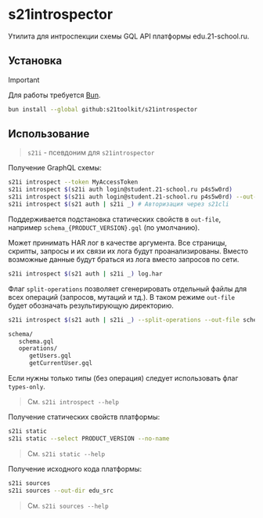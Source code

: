# s21introspector

Утилита для интроспекции схемы GQL API платформы edu.21-school.ru.

## Установка

> [!IMPORTANT]
> Для работы требуется [Bun](https://bun.sh).

```sh
bun install --global github:s21toolkit/s21introspector
```

## Использование

> `s21i` - псевдоним для `s21introspector`

Получение GraphQL схемы:

```sh
s21i introspect --token MyAccessToken
s21i introspect $(s21i auth login@student.21-school.ru p4s5w0rd)
s21i introspect $(s21i auth login@student.21-school.ru p4s5w0rd) --out-file schema.graphql
s21i introspect $(s21 auth | s21i _) # Авторизация через s21cli
```

Поддерживается подстановка статических свойств в `out-file`, например `schema_{PRODUCT_VERSION}.gql` (по умолчанию).

Может принимать HAR лог в качестве аргумента. Все страницы, скрипты, запросы и их связи их лога будут проанализированы.
Вместо возможные данные будут браться из лога вместо запросов по сети.

```sh
s21i introspect $(s21 auth | s21i _) log.har
```

Флаг `split-operations` позволяет сгенерировать отдельный файлы для всех операций (запросов, мутаций и тд.).
В таком режиме `out-file` будет обозначать результирующую директорию.

```sh
s21i introspect $(s21 auth | s21i _) --split-operations --out-file schema
```

```txt
schema/
   schema.gql
   operations/
      getUsers.gql
      getCurrentUser.gql
```

Если нужны только типы (без операция) следует использовать флаг `types-only`.

> См. `s21i introspect --help`

Получение статических свойств платформы:

```sh
s21i static
s21i static --select PRODUCT_VERSION --no-name
```

> См. `s21i static --help`

Получение исходного кода платформы:

```sh
s21i sources
s21i sources --out-dir edu_src
```

> См. `s21i sources --help`
